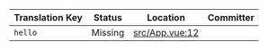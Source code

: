 | Translation Key | Status | Location | Committer |
|-----------------|--------|----------|-----------|
| `hello` | Missing | [src/App.vue:12](https://github.com/staging-gh-org/testRepo/blob/6283bf9d42ee8ae4fb8807d6a2ea0d538e43e4fa/src/App.vue#L12) |  |
